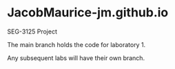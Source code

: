 # JacobMaurice-jm.github.io
SEG-3125 Project

The main branch holds the code for laboratory 1. 

Any subsequent labs will have their own branch.

